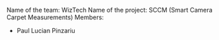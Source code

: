 Name of the team: WizTech
Name of the project: SCCM (Smart Camera Carpet Measurements)
Members:
- Paul Lucian Pinzariu
